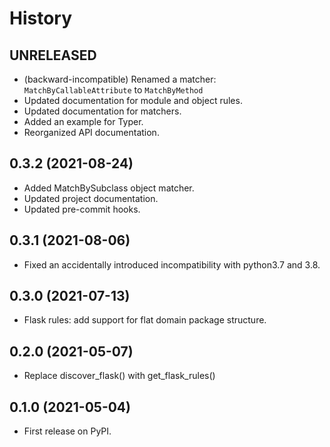 # History

## UNRELEASED

* (backward-incompatible) Renamed a matcher: `MatchByCallableAttribute` to `MatchByMethod`
* Updated documentation for module and object rules.
* Updated documentation for matchers.
* Added an example for Typer.
* Reorganized API documentation.

## 0.3.2 (2021-08-24)

* Added MatchBySubclass object matcher.
* Updated project documentation.
* Updated pre-commit hooks.

## 0.3.1 (2021-08-06)

* Fixed an accidentally introduced incompatibility with python3.7 and 3.8.

## 0.3.0 (2021-07-13)

* Flask rules: add support for flat domain package structure.

## 0.2.0 (2021-05-07)

* Replace discover_flask() with get_flask_rules()

## 0.1.0 (2021-05-04)

* First release on PyPI.
